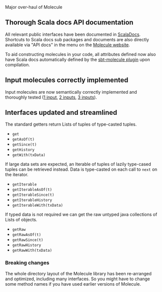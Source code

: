 Major over-haul of Molecule

## Thorough Scala docs API documentation

All relevant public interfaces have been documented in [ScalaDocs](https://javadoc.io/doc/org.scalamolecule/molecule_2.13/latest/index.html). 
Shortcuts to Scala docs sub packages and documents are also directly available via "API docs" in the menu on 
the [Molecule website](http://www.scalamolecule.org).

To aid constructing molecules in your code, all attributes defined now also have Scala docs automatically defined by 
the [sbt-molecule plugin](https://github.com/scalamolecule) upon compilation.

 
## Input molecules correctly implemented 

Input molecules are now semantically correctly implemented and thoroughly tested 
([1 input](https://github.com/scalamolecule/molecule/tree/master/molecule-tests/src/test/scala/molecule/tests/core/input1),
[2 inputs](https://github.com/scalamolecule/molecule/tree/master/molecule-tests/src/test/scala/molecule/tests/core/input2),
[3 inputs](https://github.com/scalamolecule/molecule/tree/master/molecule-tests/src/test/scala/molecule/tests/core/input3)).

## Interfaces updated and streamlined

The standard getters return Lists of tuples of type-casted tuples.

- `get`
- `getAsOf(t)`
- `getSince(t)`
- `getHistory`
- `getWith(txData)`

If large data sets are expected, an Iterable of tuples of lazily type-cased tuples can be retrieved instead. 
Data is type-casted on each call to `next` on the iterator.

- `getIterable`
- `getIterableAsOf(t)`
- `getIterableSince(t)`
- `getIterableHistory`
- `getIterableWith(txData)`

If typed data is not required we can get the raw untyped java collections of Lists of objects.

- `getRaw`
- `getRawAsOf(t)`
- `getRawSince(t)`
- `getRawHistory`
- `getRawWith(txData)`

### Breaking changes

The whole directory layout of the Molecule library has been re-arranged and optimized, including many interfaces. 
So you might have to change some method names if you have used earlier versions of Molecule.